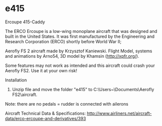 # e415
Ercoupe 415-Caddy

The ERCO Ercoupe is a low-wing monoplane aircraft that was designed and built in the United States. It was first manufactured by the Engineering and Research Corporation (ERCO) shortly before World War II;

Aerofly FS 2 aircraft made by Krzysztof Kaniewski. Flight Model, systems and animations by Arno54, 3D model by Khamsin (http://xpfr.org/).


 Some features may not work as intended and this aircraft could crash your Aerofly FS2. 
 Use it at your own risk!

Installation

1. Unzip file and move the folder "e415" to C:\Users\~\Documents\Aerofly FS2\aircraft.

Note: there are no pedals = rudder is connected with ailerons

Aircraft Technical Data & Specifications: http://www.airliners.net/aircraft-data/erco-ercoupe-and-derivatives/393